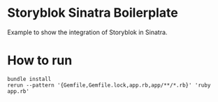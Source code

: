 # Storyblok Sinatra Boilerplate

Example to show the integration of Storyblok in Sinatra.

# How to run

```
bundle install
rerun --pattern '{Gemfile,Gemfile.lock,app.rb,app/**/*.rb}' 'ruby app.rb'
```
